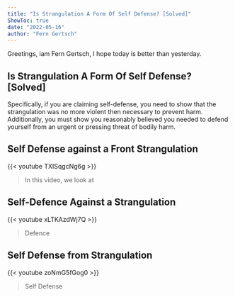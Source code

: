 ```yaml
---
title: "Is Strangulation A Form Of Self Defense? [Solved]"
ShowToc: true 
date: "2022-05-16"
author: "Fern Gertsch" 
---
```


Greetings, iam Fern Gertsch, I hope today is better than yesterday.
## Is Strangulation A Form Of Self Defense? [Solved]
Specifically, if you are claiming self-defense, you need to show that the strangulation was no more violent then necessary to prevent harm. Additionally, you must show you reasonably believed you needed to defend yourself from an urgent or pressing threat of bodily harm.

## Self Defense against a Front Strangulation
{{< youtube TXISqgcNg6g >}}
>In this video, we look at 

## Self-Defence Against a Strangulation
{{< youtube xLTKAzdWj7Q >}}
>Defence

## Self Defense from Strangulation
{{< youtube zoNmG5fGog0 >}}
>Self Defense

